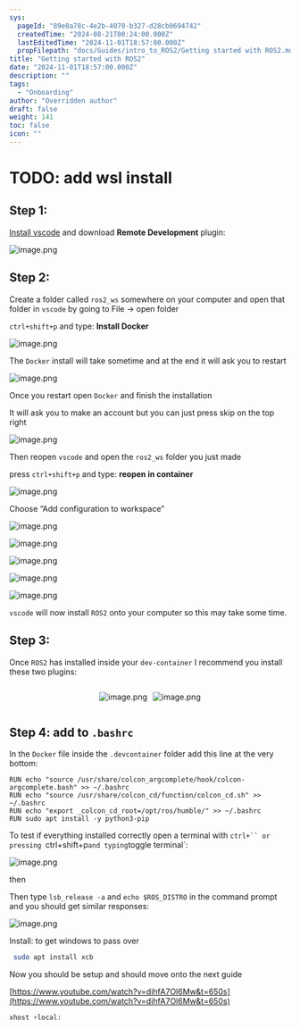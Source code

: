```yaml
---
sys:
  pageId: "89e0a78c-4e2b-4070-b327-d28cb0694742"
  createdTime: "2024-08-21T00:24:00.000Z"
  lastEditedTime: "2024-11-01T18:57:00.000Z"
  propFilepath: "docs/Guides/intro_to_ROS2/Getting started with ROS2.md"
title: "Getting started with ROS2"
date: "2024-11-01T18:57:00.000Z"
description: ""
tags:
  - "Onboarding"
author: "Overridden author"
draft: false
weight: 141
toc: false
icon: ""
---
```


# TODO: add wsl install

## Step 1:

[Install vscode](https://code.visualstudio.com/download) and download **Remote Development** plugin:

![image.png](https://prod-files-secure.s3.us-west-2.amazonaws.com/d518164a-d88e-44d1-a4ee-3adb3bd8bce0/efb52993-1881-4a40-b95e-6f020334f022/image.png?X-Amz-Algorithm=AWS4-HMAC-SHA256&X-Amz-Content-Sha256=UNSIGNED-PAYLOAD&X-Amz-Credential=ASIAZI2LB466RT6HJ6HL%2F20250314%2Fus-west-2%2Fs3%2Faws4_request&X-Amz-Date=20250314T003723Z&X-Amz-Expires=3600&X-Amz-Security-Token=IQoJb3JpZ2luX2VjEJn%2F%2F%2F%2F%2F%2F%2F%2F%2F%2FwEaCXVzLXdlc3QtMiJGMEQCIGS8sINvm%2BC%2FPbWlr9JvvIfDIsR8v4FQdhzvFyaBj6%2BkAiAgi9sb6r%2BIaptVAwtzOe7YWwIExpnpyTv9SC2JCqx0kyqIBAji%2F%2F%2F%2F%2F%2F%2F%2F%2F%2F8BEAAaDDYzNzQyMzE4MzgwNSIMDFZ7CDzH6WpfnEY0KtwDPRKNpJ%2FPjlQg%2FA%2FOLSLIwcR00YuTO15G5xE9YaQH0eZcyT%2BADVfVA%2Bb%2FFHjpm516i0nHNWTLXkGTAB7fWvWpImsJ7hz4DouAc8wzU3Nj5EDQfSD1Kgt97g6LbG7aye1R4x5RjnPSGyHMf%2F4BAwzyuMQWtGaiVOyuBrK05vAg%2FdQIpXHPyXg9SUWRyPIaVOiikuvqLsKq2ArKeSGleIVKkhc32KeBQO9KJopezfoGwEQs%2FfnRMsBW1dq2kgLG8sGjrIWYLtMgatcMeeJTc74ybCVB14isp2KvetKn1vaw%2FDqxiZwoCBas%2FLF0N1X%2F15sk3C3FAShw%2F%2F0Zpp5JusxXyxQboh%2BangXgSTLjFQjVkJtuQOpjLGeYRSX2hceVaB2eUXl4zJzkIweRYDUxsmnpqbZiCHV7rGqCRfEpqT6OxvyFSRHamKQja8wiT%2FbBNny6qk3olkePDwPVskYz%2F3ZwfDzqEWPPlXeoGWNwgnWx5kllV4lEneHeADiVAQQ1zSu1bXaOszD9tJvVG5%2BCvTb0ntnhnCfxT1ElFW5ulMLeXRjKMuWPVvVh9SZLSjNv2OX6CeEwNq7qdJAMZnvpSLN8hWqNYA%2F9EHr19yeiEwzAJYcuc6hRi6nar7ZdH5IwpO7NvgY6pgEap1kS%2Bq0bSJs%2BoYxwpnqQoemDdjYd6bBayUB730nYn3s8%2BcFbfWYbBjv9odAHdVa6LvJP23rviPZyFje6TPzZJ8jDQbyfYRXO1eEathYNBuNwhLixs3ZU3G8PhISOGoBXaZ%2FtVxJMBAl4TL2WkKEfOnvBQ2%2Fxy%2FN%2FlyRkgC9A3h8PQRv%2FPsdpdmIjTRpwdLKN1VrxfRGql1b0aae5Wgzn5bpDbWn2&X-Amz-Signature=05693f834fc6378ea99e9443aa6c7139ea129aecc25a38a9679d52a1b5acf49f&X-Amz-SignedHeaders=host&x-id=GetObject)

## Step 2:

Create a folder called `ros2_ws` somewhere on your computer and open that folder in `vscode` by going to File → open folder 

`ctrl+shift+p` and type: **Install Docker**

![image.png](https://prod-files-secure.s3.us-west-2.amazonaws.com/d518164a-d88e-44d1-a4ee-3adb3bd8bce0/2269dc0e-1cd5-47ff-bceb-c04ad9b2eab0/image.png?X-Amz-Algorithm=AWS4-HMAC-SHA256&X-Amz-Content-Sha256=UNSIGNED-PAYLOAD&X-Amz-Credential=ASIAZI2LB466RT6HJ6HL%2F20250314%2Fus-west-2%2Fs3%2Faws4_request&X-Amz-Date=20250314T003722Z&X-Amz-Expires=3600&X-Amz-Security-Token=IQoJb3JpZ2luX2VjEJn%2F%2F%2F%2F%2F%2F%2F%2F%2F%2FwEaCXVzLXdlc3QtMiJGMEQCIGS8sINvm%2BC%2FPbWlr9JvvIfDIsR8v4FQdhzvFyaBj6%2BkAiAgi9sb6r%2BIaptVAwtzOe7YWwIExpnpyTv9SC2JCqx0kyqIBAji%2F%2F%2F%2F%2F%2F%2F%2F%2F%2F8BEAAaDDYzNzQyMzE4MzgwNSIMDFZ7CDzH6WpfnEY0KtwDPRKNpJ%2FPjlQg%2FA%2FOLSLIwcR00YuTO15G5xE9YaQH0eZcyT%2BADVfVA%2Bb%2FFHjpm516i0nHNWTLXkGTAB7fWvWpImsJ7hz4DouAc8wzU3Nj5EDQfSD1Kgt97g6LbG7aye1R4x5RjnPSGyHMf%2F4BAwzyuMQWtGaiVOyuBrK05vAg%2FdQIpXHPyXg9SUWRyPIaVOiikuvqLsKq2ArKeSGleIVKkhc32KeBQO9KJopezfoGwEQs%2FfnRMsBW1dq2kgLG8sGjrIWYLtMgatcMeeJTc74ybCVB14isp2KvetKn1vaw%2FDqxiZwoCBas%2FLF0N1X%2F15sk3C3FAShw%2F%2F0Zpp5JusxXyxQboh%2BangXgSTLjFQjVkJtuQOpjLGeYRSX2hceVaB2eUXl4zJzkIweRYDUxsmnpqbZiCHV7rGqCRfEpqT6OxvyFSRHamKQja8wiT%2FbBNny6qk3olkePDwPVskYz%2F3ZwfDzqEWPPlXeoGWNwgnWx5kllV4lEneHeADiVAQQ1zSu1bXaOszD9tJvVG5%2BCvTb0ntnhnCfxT1ElFW5ulMLeXRjKMuWPVvVh9SZLSjNv2OX6CeEwNq7qdJAMZnvpSLN8hWqNYA%2F9EHr19yeiEwzAJYcuc6hRi6nar7ZdH5IwpO7NvgY6pgEap1kS%2Bq0bSJs%2BoYxwpnqQoemDdjYd6bBayUB730nYn3s8%2BcFbfWYbBjv9odAHdVa6LvJP23rviPZyFje6TPzZJ8jDQbyfYRXO1eEathYNBuNwhLixs3ZU3G8PhISOGoBXaZ%2FtVxJMBAl4TL2WkKEfOnvBQ2%2Fxy%2FN%2FlyRkgC9A3h8PQRv%2FPsdpdmIjTRpwdLKN1VrxfRGql1b0aae5Wgzn5bpDbWn2&X-Amz-Signature=36b4e57b68db2c908a6a1c3255a79e2f035f532d953625877aba4af5ddf76d8c&X-Amz-SignedHeaders=host&x-id=GetObject)

The `Docker` install will take sometime and at the end it will ask you to restart

![image.png](https://prod-files-secure.s3.us-west-2.amazonaws.com/d518164a-d88e-44d1-a4ee-3adb3bd8bce0/ed233f78-be33-4b1f-b89c-9c346c0e961e/image.png?X-Amz-Algorithm=AWS4-HMAC-SHA256&X-Amz-Content-Sha256=UNSIGNED-PAYLOAD&X-Amz-Credential=ASIAZI2LB466RT6HJ6HL%2F20250314%2Fus-west-2%2Fs3%2Faws4_request&X-Amz-Date=20250314T003722Z&X-Amz-Expires=3600&X-Amz-Security-Token=IQoJb3JpZ2luX2VjEJn%2F%2F%2F%2F%2F%2F%2F%2F%2F%2FwEaCXVzLXdlc3QtMiJGMEQCIGS8sINvm%2BC%2FPbWlr9JvvIfDIsR8v4FQdhzvFyaBj6%2BkAiAgi9sb6r%2BIaptVAwtzOe7YWwIExpnpyTv9SC2JCqx0kyqIBAji%2F%2F%2F%2F%2F%2F%2F%2F%2F%2F8BEAAaDDYzNzQyMzE4MzgwNSIMDFZ7CDzH6WpfnEY0KtwDPRKNpJ%2FPjlQg%2FA%2FOLSLIwcR00YuTO15G5xE9YaQH0eZcyT%2BADVfVA%2Bb%2FFHjpm516i0nHNWTLXkGTAB7fWvWpImsJ7hz4DouAc8wzU3Nj5EDQfSD1Kgt97g6LbG7aye1R4x5RjnPSGyHMf%2F4BAwzyuMQWtGaiVOyuBrK05vAg%2FdQIpXHPyXg9SUWRyPIaVOiikuvqLsKq2ArKeSGleIVKkhc32KeBQO9KJopezfoGwEQs%2FfnRMsBW1dq2kgLG8sGjrIWYLtMgatcMeeJTc74ybCVB14isp2KvetKn1vaw%2FDqxiZwoCBas%2FLF0N1X%2F15sk3C3FAShw%2F%2F0Zpp5JusxXyxQboh%2BangXgSTLjFQjVkJtuQOpjLGeYRSX2hceVaB2eUXl4zJzkIweRYDUxsmnpqbZiCHV7rGqCRfEpqT6OxvyFSRHamKQja8wiT%2FbBNny6qk3olkePDwPVskYz%2F3ZwfDzqEWPPlXeoGWNwgnWx5kllV4lEneHeADiVAQQ1zSu1bXaOszD9tJvVG5%2BCvTb0ntnhnCfxT1ElFW5ulMLeXRjKMuWPVvVh9SZLSjNv2OX6CeEwNq7qdJAMZnvpSLN8hWqNYA%2F9EHr19yeiEwzAJYcuc6hRi6nar7ZdH5IwpO7NvgY6pgEap1kS%2Bq0bSJs%2BoYxwpnqQoemDdjYd6bBayUB730nYn3s8%2BcFbfWYbBjv9odAHdVa6LvJP23rviPZyFje6TPzZJ8jDQbyfYRXO1eEathYNBuNwhLixs3ZU3G8PhISOGoBXaZ%2FtVxJMBAl4TL2WkKEfOnvBQ2%2Fxy%2FN%2FlyRkgC9A3h8PQRv%2FPsdpdmIjTRpwdLKN1VrxfRGql1b0aae5Wgzn5bpDbWn2&X-Amz-Signature=7ccd68d76a03d727bc58f8251f7be6801424101cfe9473f161f7118a9f9bfd3c&X-Amz-SignedHeaders=host&x-id=GetObject)

Once you restart open `Docker` and finish the installation

It will ask you to make an account but you can just press skip on the top right

![image.png](https://prod-files-secure.s3.us-west-2.amazonaws.com/d518164a-d88e-44d1-a4ee-3adb3bd8bce0/21010ad9-1659-4fd9-9f59-9932a09b2a3d/image.png?X-Amz-Algorithm=AWS4-HMAC-SHA256&X-Amz-Content-Sha256=UNSIGNED-PAYLOAD&X-Amz-Credential=ASIAZI2LB466RT6HJ6HL%2F20250314%2Fus-west-2%2Fs3%2Faws4_request&X-Amz-Date=20250314T003722Z&X-Amz-Expires=3600&X-Amz-Security-Token=IQoJb3JpZ2luX2VjEJn%2F%2F%2F%2F%2F%2F%2F%2F%2F%2FwEaCXVzLXdlc3QtMiJGMEQCIGS8sINvm%2BC%2FPbWlr9JvvIfDIsR8v4FQdhzvFyaBj6%2BkAiAgi9sb6r%2BIaptVAwtzOe7YWwIExpnpyTv9SC2JCqx0kyqIBAji%2F%2F%2F%2F%2F%2F%2F%2F%2F%2F8BEAAaDDYzNzQyMzE4MzgwNSIMDFZ7CDzH6WpfnEY0KtwDPRKNpJ%2FPjlQg%2FA%2FOLSLIwcR00YuTO15G5xE9YaQH0eZcyT%2BADVfVA%2Bb%2FFHjpm516i0nHNWTLXkGTAB7fWvWpImsJ7hz4DouAc8wzU3Nj5EDQfSD1Kgt97g6LbG7aye1R4x5RjnPSGyHMf%2F4BAwzyuMQWtGaiVOyuBrK05vAg%2FdQIpXHPyXg9SUWRyPIaVOiikuvqLsKq2ArKeSGleIVKkhc32KeBQO9KJopezfoGwEQs%2FfnRMsBW1dq2kgLG8sGjrIWYLtMgatcMeeJTc74ybCVB14isp2KvetKn1vaw%2FDqxiZwoCBas%2FLF0N1X%2F15sk3C3FAShw%2F%2F0Zpp5JusxXyxQboh%2BangXgSTLjFQjVkJtuQOpjLGeYRSX2hceVaB2eUXl4zJzkIweRYDUxsmnpqbZiCHV7rGqCRfEpqT6OxvyFSRHamKQja8wiT%2FbBNny6qk3olkePDwPVskYz%2F3ZwfDzqEWPPlXeoGWNwgnWx5kllV4lEneHeADiVAQQ1zSu1bXaOszD9tJvVG5%2BCvTb0ntnhnCfxT1ElFW5ulMLeXRjKMuWPVvVh9SZLSjNv2OX6CeEwNq7qdJAMZnvpSLN8hWqNYA%2F9EHr19yeiEwzAJYcuc6hRi6nar7ZdH5IwpO7NvgY6pgEap1kS%2Bq0bSJs%2BoYxwpnqQoemDdjYd6bBayUB730nYn3s8%2BcFbfWYbBjv9odAHdVa6LvJP23rviPZyFje6TPzZJ8jDQbyfYRXO1eEathYNBuNwhLixs3ZU3G8PhISOGoBXaZ%2FtVxJMBAl4TL2WkKEfOnvBQ2%2Fxy%2FN%2FlyRkgC9A3h8PQRv%2FPsdpdmIjTRpwdLKN1VrxfRGql1b0aae5Wgzn5bpDbWn2&X-Amz-Signature=ec5e2131a00b710dd5f97e04a58b05af1bddd1ccccb176015da10fde05db9361&X-Amz-SignedHeaders=host&x-id=GetObject)

Then reopen `vscode` and open the `ros2_ws` folder you just made

press `ctrl+shift+p` and type: **reopen in container**

![image.png](https://prod-files-secure.s3.us-west-2.amazonaws.com/d518164a-d88e-44d1-a4ee-3adb3bd8bce0/4e93b8c2-41ad-488c-8095-c74205196118/image.png?X-Amz-Algorithm=AWS4-HMAC-SHA256&X-Amz-Content-Sha256=UNSIGNED-PAYLOAD&X-Amz-Credential=ASIAZI2LB466RT6HJ6HL%2F20250314%2Fus-west-2%2Fs3%2Faws4_request&X-Amz-Date=20250314T003722Z&X-Amz-Expires=3600&X-Amz-Security-Token=IQoJb3JpZ2luX2VjEJn%2F%2F%2F%2F%2F%2F%2F%2F%2F%2FwEaCXVzLXdlc3QtMiJGMEQCIGS8sINvm%2BC%2FPbWlr9JvvIfDIsR8v4FQdhzvFyaBj6%2BkAiAgi9sb6r%2BIaptVAwtzOe7YWwIExpnpyTv9SC2JCqx0kyqIBAji%2F%2F%2F%2F%2F%2F%2F%2F%2F%2F8BEAAaDDYzNzQyMzE4MzgwNSIMDFZ7CDzH6WpfnEY0KtwDPRKNpJ%2FPjlQg%2FA%2FOLSLIwcR00YuTO15G5xE9YaQH0eZcyT%2BADVfVA%2Bb%2FFHjpm516i0nHNWTLXkGTAB7fWvWpImsJ7hz4DouAc8wzU3Nj5EDQfSD1Kgt97g6LbG7aye1R4x5RjnPSGyHMf%2F4BAwzyuMQWtGaiVOyuBrK05vAg%2FdQIpXHPyXg9SUWRyPIaVOiikuvqLsKq2ArKeSGleIVKkhc32KeBQO9KJopezfoGwEQs%2FfnRMsBW1dq2kgLG8sGjrIWYLtMgatcMeeJTc74ybCVB14isp2KvetKn1vaw%2FDqxiZwoCBas%2FLF0N1X%2F15sk3C3FAShw%2F%2F0Zpp5JusxXyxQboh%2BangXgSTLjFQjVkJtuQOpjLGeYRSX2hceVaB2eUXl4zJzkIweRYDUxsmnpqbZiCHV7rGqCRfEpqT6OxvyFSRHamKQja8wiT%2FbBNny6qk3olkePDwPVskYz%2F3ZwfDzqEWPPlXeoGWNwgnWx5kllV4lEneHeADiVAQQ1zSu1bXaOszD9tJvVG5%2BCvTb0ntnhnCfxT1ElFW5ulMLeXRjKMuWPVvVh9SZLSjNv2OX6CeEwNq7qdJAMZnvpSLN8hWqNYA%2F9EHr19yeiEwzAJYcuc6hRi6nar7ZdH5IwpO7NvgY6pgEap1kS%2Bq0bSJs%2BoYxwpnqQoemDdjYd6bBayUB730nYn3s8%2BcFbfWYbBjv9odAHdVa6LvJP23rviPZyFje6TPzZJ8jDQbyfYRXO1eEathYNBuNwhLixs3ZU3G8PhISOGoBXaZ%2FtVxJMBAl4TL2WkKEfOnvBQ2%2Fxy%2FN%2FlyRkgC9A3h8PQRv%2FPsdpdmIjTRpwdLKN1VrxfRGql1b0aae5Wgzn5bpDbWn2&X-Amz-Signature=248ae399e29b401a14323c0aa4aafabe1e20946a7c0399ae08784d9cca120fac&X-Amz-SignedHeaders=host&x-id=GetObject)

Choose “Add configuration to workspace”

![image.png](https://prod-files-secure.s3.us-west-2.amazonaws.com/d518164a-d88e-44d1-a4ee-3adb3bd8bce0/9560b282-5060-4989-ba37-97e7b2c22476/image.png?X-Amz-Algorithm=AWS4-HMAC-SHA256&X-Amz-Content-Sha256=UNSIGNED-PAYLOAD&X-Amz-Credential=ASIAZI2LB466RT6HJ6HL%2F20250314%2Fus-west-2%2Fs3%2Faws4_request&X-Amz-Date=20250314T003722Z&X-Amz-Expires=3600&X-Amz-Security-Token=IQoJb3JpZ2luX2VjEJn%2F%2F%2F%2F%2F%2F%2F%2F%2F%2FwEaCXVzLXdlc3QtMiJGMEQCIGS8sINvm%2BC%2FPbWlr9JvvIfDIsR8v4FQdhzvFyaBj6%2BkAiAgi9sb6r%2BIaptVAwtzOe7YWwIExpnpyTv9SC2JCqx0kyqIBAji%2F%2F%2F%2F%2F%2F%2F%2F%2F%2F8BEAAaDDYzNzQyMzE4MzgwNSIMDFZ7CDzH6WpfnEY0KtwDPRKNpJ%2FPjlQg%2FA%2FOLSLIwcR00YuTO15G5xE9YaQH0eZcyT%2BADVfVA%2Bb%2FFHjpm516i0nHNWTLXkGTAB7fWvWpImsJ7hz4DouAc8wzU3Nj5EDQfSD1Kgt97g6LbG7aye1R4x5RjnPSGyHMf%2F4BAwzyuMQWtGaiVOyuBrK05vAg%2FdQIpXHPyXg9SUWRyPIaVOiikuvqLsKq2ArKeSGleIVKkhc32KeBQO9KJopezfoGwEQs%2FfnRMsBW1dq2kgLG8sGjrIWYLtMgatcMeeJTc74ybCVB14isp2KvetKn1vaw%2FDqxiZwoCBas%2FLF0N1X%2F15sk3C3FAShw%2F%2F0Zpp5JusxXyxQboh%2BangXgSTLjFQjVkJtuQOpjLGeYRSX2hceVaB2eUXl4zJzkIweRYDUxsmnpqbZiCHV7rGqCRfEpqT6OxvyFSRHamKQja8wiT%2FbBNny6qk3olkePDwPVskYz%2F3ZwfDzqEWPPlXeoGWNwgnWx5kllV4lEneHeADiVAQQ1zSu1bXaOszD9tJvVG5%2BCvTb0ntnhnCfxT1ElFW5ulMLeXRjKMuWPVvVh9SZLSjNv2OX6CeEwNq7qdJAMZnvpSLN8hWqNYA%2F9EHr19yeiEwzAJYcuc6hRi6nar7ZdH5IwpO7NvgY6pgEap1kS%2Bq0bSJs%2BoYxwpnqQoemDdjYd6bBayUB730nYn3s8%2BcFbfWYbBjv9odAHdVa6LvJP23rviPZyFje6TPzZJ8jDQbyfYRXO1eEathYNBuNwhLixs3ZU3G8PhISOGoBXaZ%2FtVxJMBAl4TL2WkKEfOnvBQ2%2Fxy%2FN%2FlyRkgC9A3h8PQRv%2FPsdpdmIjTRpwdLKN1VrxfRGql1b0aae5Wgzn5bpDbWn2&X-Amz-Signature=43aadad42ada51a2d2d6739988d1c71e8b53eb7373812bdf7875f343b69d4b2a&X-Amz-SignedHeaders=host&x-id=GetObject)

![image.png](https://prod-files-secure.s3.us-west-2.amazonaws.com/d518164a-d88e-44d1-a4ee-3adb3bd8bce0/2ee63f81-886b-48e8-a553-dc6e5eac99e4/image.png?X-Amz-Algorithm=AWS4-HMAC-SHA256&X-Amz-Content-Sha256=UNSIGNED-PAYLOAD&X-Amz-Credential=ASIAZI2LB466RT6HJ6HL%2F20250314%2Fus-west-2%2Fs3%2Faws4_request&X-Amz-Date=20250314T003723Z&X-Amz-Expires=3600&X-Amz-Security-Token=IQoJb3JpZ2luX2VjEJn%2F%2F%2F%2F%2F%2F%2F%2F%2F%2FwEaCXVzLXdlc3QtMiJGMEQCIGS8sINvm%2BC%2FPbWlr9JvvIfDIsR8v4FQdhzvFyaBj6%2BkAiAgi9sb6r%2BIaptVAwtzOe7YWwIExpnpyTv9SC2JCqx0kyqIBAji%2F%2F%2F%2F%2F%2F%2F%2F%2F%2F8BEAAaDDYzNzQyMzE4MzgwNSIMDFZ7CDzH6WpfnEY0KtwDPRKNpJ%2FPjlQg%2FA%2FOLSLIwcR00YuTO15G5xE9YaQH0eZcyT%2BADVfVA%2Bb%2FFHjpm516i0nHNWTLXkGTAB7fWvWpImsJ7hz4DouAc8wzU3Nj5EDQfSD1Kgt97g6LbG7aye1R4x5RjnPSGyHMf%2F4BAwzyuMQWtGaiVOyuBrK05vAg%2FdQIpXHPyXg9SUWRyPIaVOiikuvqLsKq2ArKeSGleIVKkhc32KeBQO9KJopezfoGwEQs%2FfnRMsBW1dq2kgLG8sGjrIWYLtMgatcMeeJTc74ybCVB14isp2KvetKn1vaw%2FDqxiZwoCBas%2FLF0N1X%2F15sk3C3FAShw%2F%2F0Zpp5JusxXyxQboh%2BangXgSTLjFQjVkJtuQOpjLGeYRSX2hceVaB2eUXl4zJzkIweRYDUxsmnpqbZiCHV7rGqCRfEpqT6OxvyFSRHamKQja8wiT%2FbBNny6qk3olkePDwPVskYz%2F3ZwfDzqEWPPlXeoGWNwgnWx5kllV4lEneHeADiVAQQ1zSu1bXaOszD9tJvVG5%2BCvTb0ntnhnCfxT1ElFW5ulMLeXRjKMuWPVvVh9SZLSjNv2OX6CeEwNq7qdJAMZnvpSLN8hWqNYA%2F9EHr19yeiEwzAJYcuc6hRi6nar7ZdH5IwpO7NvgY6pgEap1kS%2Bq0bSJs%2BoYxwpnqQoemDdjYd6bBayUB730nYn3s8%2BcFbfWYbBjv9odAHdVa6LvJP23rviPZyFje6TPzZJ8jDQbyfYRXO1eEathYNBuNwhLixs3ZU3G8PhISOGoBXaZ%2FtVxJMBAl4TL2WkKEfOnvBQ2%2Fxy%2FN%2FlyRkgC9A3h8PQRv%2FPsdpdmIjTRpwdLKN1VrxfRGql1b0aae5Wgzn5bpDbWn2&X-Amz-Signature=e7b135701b849c2f56b7de03bad2dfef78fd3bca542d12eee065f1d2f8df757f&X-Amz-SignedHeaders=host&x-id=GetObject)

![image.png](https://prod-files-secure.s3.us-west-2.amazonaws.com/d518164a-d88e-44d1-a4ee-3adb3bd8bce0/ae1580b2-b048-407e-aed9-b584224a7a04/image.png?X-Amz-Algorithm=AWS4-HMAC-SHA256&X-Amz-Content-Sha256=UNSIGNED-PAYLOAD&X-Amz-Credential=ASIAZI2LB466RT6HJ6HL%2F20250314%2Fus-west-2%2Fs3%2Faws4_request&X-Amz-Date=20250314T003722Z&X-Amz-Expires=3600&X-Amz-Security-Token=IQoJb3JpZ2luX2VjEJn%2F%2F%2F%2F%2F%2F%2F%2F%2F%2FwEaCXVzLXdlc3QtMiJGMEQCIGS8sINvm%2BC%2FPbWlr9JvvIfDIsR8v4FQdhzvFyaBj6%2BkAiAgi9sb6r%2BIaptVAwtzOe7YWwIExpnpyTv9SC2JCqx0kyqIBAji%2F%2F%2F%2F%2F%2F%2F%2F%2F%2F8BEAAaDDYzNzQyMzE4MzgwNSIMDFZ7CDzH6WpfnEY0KtwDPRKNpJ%2FPjlQg%2FA%2FOLSLIwcR00YuTO15G5xE9YaQH0eZcyT%2BADVfVA%2Bb%2FFHjpm516i0nHNWTLXkGTAB7fWvWpImsJ7hz4DouAc8wzU3Nj5EDQfSD1Kgt97g6LbG7aye1R4x5RjnPSGyHMf%2F4BAwzyuMQWtGaiVOyuBrK05vAg%2FdQIpXHPyXg9SUWRyPIaVOiikuvqLsKq2ArKeSGleIVKkhc32KeBQO9KJopezfoGwEQs%2FfnRMsBW1dq2kgLG8sGjrIWYLtMgatcMeeJTc74ybCVB14isp2KvetKn1vaw%2FDqxiZwoCBas%2FLF0N1X%2F15sk3C3FAShw%2F%2F0Zpp5JusxXyxQboh%2BangXgSTLjFQjVkJtuQOpjLGeYRSX2hceVaB2eUXl4zJzkIweRYDUxsmnpqbZiCHV7rGqCRfEpqT6OxvyFSRHamKQja8wiT%2FbBNny6qk3olkePDwPVskYz%2F3ZwfDzqEWPPlXeoGWNwgnWx5kllV4lEneHeADiVAQQ1zSu1bXaOszD9tJvVG5%2BCvTb0ntnhnCfxT1ElFW5ulMLeXRjKMuWPVvVh9SZLSjNv2OX6CeEwNq7qdJAMZnvpSLN8hWqNYA%2F9EHr19yeiEwzAJYcuc6hRi6nar7ZdH5IwpO7NvgY6pgEap1kS%2Bq0bSJs%2BoYxwpnqQoemDdjYd6bBayUB730nYn3s8%2BcFbfWYbBjv9odAHdVa6LvJP23rviPZyFje6TPzZJ8jDQbyfYRXO1eEathYNBuNwhLixs3ZU3G8PhISOGoBXaZ%2FtVxJMBAl4TL2WkKEfOnvBQ2%2Fxy%2FN%2FlyRkgC9A3h8PQRv%2FPsdpdmIjTRpwdLKN1VrxfRGql1b0aae5Wgzn5bpDbWn2&X-Amz-Signature=25c69e1328a084feb8df937da6f6b2270e86b84c6636f8a5e7cf1d0a78e9bf08&X-Amz-SignedHeaders=host&x-id=GetObject)

![image.png](https://prod-files-secure.s3.us-west-2.amazonaws.com/d518164a-d88e-44d1-a4ee-3adb3bd8bce0/53255b28-f75e-430f-b9e3-c0ac8577e42b/image.png?X-Amz-Algorithm=AWS4-HMAC-SHA256&X-Amz-Content-Sha256=UNSIGNED-PAYLOAD&X-Amz-Credential=ASIAZI2LB466RT6HJ6HL%2F20250314%2Fus-west-2%2Fs3%2Faws4_request&X-Amz-Date=20250314T003722Z&X-Amz-Expires=3600&X-Amz-Security-Token=IQoJb3JpZ2luX2VjEJn%2F%2F%2F%2F%2F%2F%2F%2F%2F%2FwEaCXVzLXdlc3QtMiJGMEQCIGS8sINvm%2BC%2FPbWlr9JvvIfDIsR8v4FQdhzvFyaBj6%2BkAiAgi9sb6r%2BIaptVAwtzOe7YWwIExpnpyTv9SC2JCqx0kyqIBAji%2F%2F%2F%2F%2F%2F%2F%2F%2F%2F8BEAAaDDYzNzQyMzE4MzgwNSIMDFZ7CDzH6WpfnEY0KtwDPRKNpJ%2FPjlQg%2FA%2FOLSLIwcR00YuTO15G5xE9YaQH0eZcyT%2BADVfVA%2Bb%2FFHjpm516i0nHNWTLXkGTAB7fWvWpImsJ7hz4DouAc8wzU3Nj5EDQfSD1Kgt97g6LbG7aye1R4x5RjnPSGyHMf%2F4BAwzyuMQWtGaiVOyuBrK05vAg%2FdQIpXHPyXg9SUWRyPIaVOiikuvqLsKq2ArKeSGleIVKkhc32KeBQO9KJopezfoGwEQs%2FfnRMsBW1dq2kgLG8sGjrIWYLtMgatcMeeJTc74ybCVB14isp2KvetKn1vaw%2FDqxiZwoCBas%2FLF0N1X%2F15sk3C3FAShw%2F%2F0Zpp5JusxXyxQboh%2BangXgSTLjFQjVkJtuQOpjLGeYRSX2hceVaB2eUXl4zJzkIweRYDUxsmnpqbZiCHV7rGqCRfEpqT6OxvyFSRHamKQja8wiT%2FbBNny6qk3olkePDwPVskYz%2F3ZwfDzqEWPPlXeoGWNwgnWx5kllV4lEneHeADiVAQQ1zSu1bXaOszD9tJvVG5%2BCvTb0ntnhnCfxT1ElFW5ulMLeXRjKMuWPVvVh9SZLSjNv2OX6CeEwNq7qdJAMZnvpSLN8hWqNYA%2F9EHr19yeiEwzAJYcuc6hRi6nar7ZdH5IwpO7NvgY6pgEap1kS%2Bq0bSJs%2BoYxwpnqQoemDdjYd6bBayUB730nYn3s8%2BcFbfWYbBjv9odAHdVa6LvJP23rviPZyFje6TPzZJ8jDQbyfYRXO1eEathYNBuNwhLixs3ZU3G8PhISOGoBXaZ%2FtVxJMBAl4TL2WkKEfOnvBQ2%2Fxy%2FN%2FlyRkgC9A3h8PQRv%2FPsdpdmIjTRpwdLKN1VrxfRGql1b0aae5Wgzn5bpDbWn2&X-Amz-Signature=a3a3671ae1fffdf5fa9a2fdcc2ce84bdd8fec4c9ca239ffe96c3ea2473b2f76b&X-Amz-SignedHeaders=host&x-id=GetObject)

![image.png](https://prod-files-secure.s3.us-west-2.amazonaws.com/d518164a-d88e-44d1-a4ee-3adb3bd8bce0/7c562767-5af9-4ffb-97d1-327bcdf4ee00/image.png?X-Amz-Algorithm=AWS4-HMAC-SHA256&X-Amz-Content-Sha256=UNSIGNED-PAYLOAD&X-Amz-Credential=ASIAZI2LB466RT6HJ6HL%2F20250314%2Fus-west-2%2Fs3%2Faws4_request&X-Amz-Date=20250314T003722Z&X-Amz-Expires=3600&X-Amz-Security-Token=IQoJb3JpZ2luX2VjEJn%2F%2F%2F%2F%2F%2F%2F%2F%2F%2FwEaCXVzLXdlc3QtMiJGMEQCIGS8sINvm%2BC%2FPbWlr9JvvIfDIsR8v4FQdhzvFyaBj6%2BkAiAgi9sb6r%2BIaptVAwtzOe7YWwIExpnpyTv9SC2JCqx0kyqIBAji%2F%2F%2F%2F%2F%2F%2F%2F%2F%2F8BEAAaDDYzNzQyMzE4MzgwNSIMDFZ7CDzH6WpfnEY0KtwDPRKNpJ%2FPjlQg%2FA%2FOLSLIwcR00YuTO15G5xE9YaQH0eZcyT%2BADVfVA%2Bb%2FFHjpm516i0nHNWTLXkGTAB7fWvWpImsJ7hz4DouAc8wzU3Nj5EDQfSD1Kgt97g6LbG7aye1R4x5RjnPSGyHMf%2F4BAwzyuMQWtGaiVOyuBrK05vAg%2FdQIpXHPyXg9SUWRyPIaVOiikuvqLsKq2ArKeSGleIVKkhc32KeBQO9KJopezfoGwEQs%2FfnRMsBW1dq2kgLG8sGjrIWYLtMgatcMeeJTc74ybCVB14isp2KvetKn1vaw%2FDqxiZwoCBas%2FLF0N1X%2F15sk3C3FAShw%2F%2F0Zpp5JusxXyxQboh%2BangXgSTLjFQjVkJtuQOpjLGeYRSX2hceVaB2eUXl4zJzkIweRYDUxsmnpqbZiCHV7rGqCRfEpqT6OxvyFSRHamKQja8wiT%2FbBNny6qk3olkePDwPVskYz%2F3ZwfDzqEWPPlXeoGWNwgnWx5kllV4lEneHeADiVAQQ1zSu1bXaOszD9tJvVG5%2BCvTb0ntnhnCfxT1ElFW5ulMLeXRjKMuWPVvVh9SZLSjNv2OX6CeEwNq7qdJAMZnvpSLN8hWqNYA%2F9EHr19yeiEwzAJYcuc6hRi6nar7ZdH5IwpO7NvgY6pgEap1kS%2Bq0bSJs%2BoYxwpnqQoemDdjYd6bBayUB730nYn3s8%2BcFbfWYbBjv9odAHdVa6LvJP23rviPZyFje6TPzZJ8jDQbyfYRXO1eEathYNBuNwhLixs3ZU3G8PhISOGoBXaZ%2FtVxJMBAl4TL2WkKEfOnvBQ2%2Fxy%2FN%2FlyRkgC9A3h8PQRv%2FPsdpdmIjTRpwdLKN1VrxfRGql1b0aae5Wgzn5bpDbWn2&X-Amz-Signature=6a60ff71e8033d42bd3c9740207d093511b9eb79e557d4661e7c86db94a8e49c&X-Amz-SignedHeaders=host&x-id=GetObject)

`vscode` will now install `ROS2` onto your computer so this may take some time.

## Step 3:

Once `ROS2` has installed inside your `dev-container` I recommend you install these two plugins:

<div style="display: flex;flex-direction: row; column-gap:10px; max-width: 630px;justify-content: center;">
<div>

![image.png](https://prod-files-secure.s3.us-west-2.amazonaws.com/d518164a-d88e-44d1-a4ee-3adb3bd8bce0/3fc3d550-5a54-4ba1-ba6b-faa01cdb7369/image.png?X-Amz-Algorithm=AWS4-HMAC-SHA256&X-Amz-Content-Sha256=UNSIGNED-PAYLOAD&X-Amz-Credential=ASIAZI2LB466YXPH62LG%2F20250314%2Fus-west-2%2Fs3%2Faws4_request&X-Amz-Date=20250314T003731Z&X-Amz-Expires=3600&X-Amz-Security-Token=IQoJb3JpZ2luX2VjEJn%2F%2F%2F%2F%2F%2F%2F%2F%2F%2FwEaCXVzLXdlc3QtMiJHMEUCIBSn44Y8kd3ZQ4VTt1QtadD1D%2Ft1fMY%2BY1YcYS6mlqqvAiEAy8Vp5HM9Kgw4F9t0BmYIym9D2WKiAtXNme%2BSjH7iFGsqiAQI4f%2F%2F%2F%2F%2F%2F%2F%2F%2F%2FARAAGgw2Mzc0MjMxODM4MDUiDFUrjkFu%2Fw7Cn3z1vircAzf9ose8e3pgchxc2bzSa4bucWGIqvPdXxeLQzMstk0zwnulARN%2FU8akthLURttKAxHMfI%2FU%2BiA4KWmu5Ffgfv%2BU4vmPlXzNMdUKsVOKk7JreT01KW82vfdMIk70KvZfINlq2%2F5zNzozoehUKRRtO3y%2FcB%2F6DYUr3l844irrTzSt4QtPKhQfCOM0fXB6Afvz9VarUuU2yvW4UhSfLFxpLxqpZQ1ujBuxlenq7uTHoxMS5%2Bd9tyuAUQZQbPhPiO9OYzQtLQFq6kW0OF5Gr0P7Kfpo8Frc2GPXgssvR5Tzsg4%2FgFLSdehgffavhKIzPUnrOTuVudzkGQmkCiAli7sF5UdH3NiTyprwiAk8fV7Y2660Giy23VWt%2F504KKMUE6F10rEx1YbSzgVWXCD56SV9s7BODp3moL0v%2BvayMkhp1RZzTcDAk7zOZ2T%2F9Nmwy9H%2FZM8Jufmh9uMZLWCyIIH3Vnto1v%2Fb0t3jlQsqzqxNVUv6FeTTppUWht%2F5%2FjGa5h1KlAM876RPV6ymdWtVpnDsxUXtp%2F9%2FpwO7pQDNaccV9BCC1mDby4qA5%2FREayaskkOZu%2Bb1zrhxqsoC84QCjdBXo3L%2BvrHgJmvl%2BWWlW7KM%2BOvdfV%2BmRRm5lRUTRAsiMNXuzb4GOqUBwMnewhwDHXgLRHdRdf%2BrjAOpF1FSlxka2WPapzipHlZErpGn8Vz2qDDhyaDD%2FznP1rrRQWeD%2FCNCUA6%2FjXIPaOkmKfLfpVFjMaxrZZpq5SjPD3NzP4SAYoba1q6XQezZeRvKbZagLHimXQ6B2EfLTjBnUNJtVnTI7tovTJ2SPr9Lj0Cm%2F8inbcxar8p%2F9EqVLApUlGr%2B9NIGNBmexSROJHjzxeUQ&X-Amz-Signature=a13d7b7fb80795967072d685d5aa10c81822e0b3dd63b196d80db8d495c6945e&X-Amz-SignedHeaders=host&x-id=GetObject)

</div>
<div>

![image.png](https://prod-files-secure.s3.us-west-2.amazonaws.com/d518164a-d88e-44d1-a4ee-3adb3bd8bce0/d994cc66-13c2-4093-a5a3-f84cf4601a82/image.png?X-Amz-Algorithm=AWS4-HMAC-SHA256&X-Amz-Content-Sha256=UNSIGNED-PAYLOAD&X-Amz-Credential=ASIAZI2LB466TVUHXORW%2F20250314%2Fus-west-2%2Fs3%2Faws4_request&X-Amz-Date=20250314T003731Z&X-Amz-Expires=3600&X-Amz-Security-Token=IQoJb3JpZ2luX2VjEJn%2F%2F%2F%2F%2F%2F%2F%2F%2F%2FwEaCXVzLXdlc3QtMiJHMEUCIQCIbBGwAuh%2FjSCojvyJxeYRMRD%2FRWgONby7ILwKMcL4NQIgU%2F1qCE6FGLrotQtQR18z3gR8UGxGx8i3oF8EihOABa8qiAQI4v%2F%2F%2F%2F%2F%2F%2F%2F%2F%2FARAAGgw2Mzc0MjMxODM4MDUiDN0GBo8Tuns5WBQ9ISrcA8OG9jE7QFRuPzIFy4BEOWRWCMtpmEdmltPRXgfvH3Iy3%2BeebD0QtBM%2BXPp41TDg10DILXsWPG0lJjeDqFiqE5ITu02TKqAtKjKyKiE5ZotQ6I31QTbl3n6Uc%2BmK6bgp1u1NMhldGoAgzuZHjtudD3NICsfaW1DahReOlqaeUV2PrxhDGZZiZlrXFo6GwbL2DJPKf%2F6QECQzDbD6XzfhY%2FOSwIL4VzIubfHCDyvg8VnzLap7hWhRaMn3Ub6s9AjdWz64MWaRDZWi3FC57JKPvRomENjtWsv3LHOuTw%2FO3wMcGuD4ZLtk6Ww4VZIwV6hChbg%2F5noX1ineMdFXJ5wj3X9DPVoolIAkVl0wad44M8IUEm7JzpuVTS9xLCo2fEk%2BKPTvekH5iY2T8K4I66%2FxLtLX3ZYW6644hlKam6WVCk6sACLOMx2XhUNfUjchV%2Fi6NV0ba%2BeIG8YgP5hdfypGKQ0qczM0fp8NLD2ontT5OFkoCWzzTvHv9taUCVtHG1jSIOLdfOkiR5mkMCU0ruUkGhBcg118mY2sDBal7K32vdLKKj1R1crfKWCl1ss%2FiUQJUSqNik0m4YxRj4p0fjmaJL%2BDBRxAvDIlCyZeCa2Uga%2F2XX3Jd%2FAhrPD9WYCVMOjvzb4GOqUBoZGENV9up0CI%2FFE0jimO31Ov%2FzI3%2FfLPhluUggLKOxPC5xyV7ycimj%2BON8iGlGUz3ASCUi1bS7v6frvzf315Ogyt0KlXAnRzhB4q7GolYe5f%2F%2B%2BOHpPcBmwJmxgmnXk5xxMCLFI0YKXSHVI1g4G4r87YdQM4X4mlDRgyZuLh6qCIwb%2FzJf7qf7fps9se1dLinPLve3QAPEMrCS39EBrbDlWdvRii&X-Amz-Signature=ea5a8ff932e93a5cf53159fe6abe781edc21a91cd196996dd08f15ab95e0ab18&X-Amz-SignedHeaders=host&x-id=GetObject)

</div>
</div>

## Step 4: add to `.bashrc`

In the `Docker` file inside the `.devcontainer` folder add this line at the very bottom: 

```docker
RUN echo "source /usr/share/colcon_argcomplete/hook/colcon-argcomplete.bash" >> ~/.bashrc
RUN echo "source /usr/share/colcon_cd/function/colcon_cd.sh" >> ~/.bashrc
RUN echo "export _colcon_cd_root=/opt/ros/humble/" >> ~/.bashrc
RUN sudo apt install -y python3-pip 
```

To test if everything installed correctly open a terminal with `ctrl+`` or pressing `ctrl+shift+p` and typing `toggle terminal`:

![image.png](https://prod-files-secure.s3.us-west-2.amazonaws.com/d518164a-d88e-44d1-a4ee-3adb3bd8bce0/6a4943d8-b04e-4c02-9a58-775f3384d1a5/image.png?X-Amz-Algorithm=AWS4-HMAC-SHA256&X-Amz-Content-Sha256=UNSIGNED-PAYLOAD&X-Amz-Credential=ASIAZI2LB466RT6HJ6HL%2F20250314%2Fus-west-2%2Fs3%2Faws4_request&X-Amz-Date=20250314T003722Z&X-Amz-Expires=3600&X-Amz-Security-Token=IQoJb3JpZ2luX2VjEJn%2F%2F%2F%2F%2F%2F%2F%2F%2F%2FwEaCXVzLXdlc3QtMiJGMEQCIGS8sINvm%2BC%2FPbWlr9JvvIfDIsR8v4FQdhzvFyaBj6%2BkAiAgi9sb6r%2BIaptVAwtzOe7YWwIExpnpyTv9SC2JCqx0kyqIBAji%2F%2F%2F%2F%2F%2F%2F%2F%2F%2F8BEAAaDDYzNzQyMzE4MzgwNSIMDFZ7CDzH6WpfnEY0KtwDPRKNpJ%2FPjlQg%2FA%2FOLSLIwcR00YuTO15G5xE9YaQH0eZcyT%2BADVfVA%2Bb%2FFHjpm516i0nHNWTLXkGTAB7fWvWpImsJ7hz4DouAc8wzU3Nj5EDQfSD1Kgt97g6LbG7aye1R4x5RjnPSGyHMf%2F4BAwzyuMQWtGaiVOyuBrK05vAg%2FdQIpXHPyXg9SUWRyPIaVOiikuvqLsKq2ArKeSGleIVKkhc32KeBQO9KJopezfoGwEQs%2FfnRMsBW1dq2kgLG8sGjrIWYLtMgatcMeeJTc74ybCVB14isp2KvetKn1vaw%2FDqxiZwoCBas%2FLF0N1X%2F15sk3C3FAShw%2F%2F0Zpp5JusxXyxQboh%2BangXgSTLjFQjVkJtuQOpjLGeYRSX2hceVaB2eUXl4zJzkIweRYDUxsmnpqbZiCHV7rGqCRfEpqT6OxvyFSRHamKQja8wiT%2FbBNny6qk3olkePDwPVskYz%2F3ZwfDzqEWPPlXeoGWNwgnWx5kllV4lEneHeADiVAQQ1zSu1bXaOszD9tJvVG5%2BCvTb0ntnhnCfxT1ElFW5ulMLeXRjKMuWPVvVh9SZLSjNv2OX6CeEwNq7qdJAMZnvpSLN8hWqNYA%2F9EHr19yeiEwzAJYcuc6hRi6nar7ZdH5IwpO7NvgY6pgEap1kS%2Bq0bSJs%2BoYxwpnqQoemDdjYd6bBayUB730nYn3s8%2BcFbfWYbBjv9odAHdVa6LvJP23rviPZyFje6TPzZJ8jDQbyfYRXO1eEathYNBuNwhLixs3ZU3G8PhISOGoBXaZ%2FtVxJMBAl4TL2WkKEfOnvBQ2%2Fxy%2FN%2FlyRkgC9A3h8PQRv%2FPsdpdmIjTRpwdLKN1VrxfRGql1b0aae5Wgzn5bpDbWn2&X-Amz-Signature=617169dff4e481726dc4b99e4ea3d05ebcf55f3dd11ab3f00320ba1d3d222560&X-Amz-SignedHeaders=host&x-id=GetObject)

then 

Then type `lsb_release -a` and `echo $ROS_DISTRO` in the command prompt and you should get similar responses:

![image.png](https://prod-files-secure.s3.us-west-2.amazonaws.com/d518164a-d88e-44d1-a4ee-3adb3bd8bce0/3e635dec-a805-4e85-8b9e-d000e5b71a4e/image.png?X-Amz-Algorithm=AWS4-HMAC-SHA256&X-Amz-Content-Sha256=UNSIGNED-PAYLOAD&X-Amz-Credential=ASIAZI2LB466RT6HJ6HL%2F20250314%2Fus-west-2%2Fs3%2Faws4_request&X-Amz-Date=20250314T003722Z&X-Amz-Expires=3600&X-Amz-Security-Token=IQoJb3JpZ2luX2VjEJn%2F%2F%2F%2F%2F%2F%2F%2F%2F%2FwEaCXVzLXdlc3QtMiJGMEQCIGS8sINvm%2BC%2FPbWlr9JvvIfDIsR8v4FQdhzvFyaBj6%2BkAiAgi9sb6r%2BIaptVAwtzOe7YWwIExpnpyTv9SC2JCqx0kyqIBAji%2F%2F%2F%2F%2F%2F%2F%2F%2F%2F8BEAAaDDYzNzQyMzE4MzgwNSIMDFZ7CDzH6WpfnEY0KtwDPRKNpJ%2FPjlQg%2FA%2FOLSLIwcR00YuTO15G5xE9YaQH0eZcyT%2BADVfVA%2Bb%2FFHjpm516i0nHNWTLXkGTAB7fWvWpImsJ7hz4DouAc8wzU3Nj5EDQfSD1Kgt97g6LbG7aye1R4x5RjnPSGyHMf%2F4BAwzyuMQWtGaiVOyuBrK05vAg%2FdQIpXHPyXg9SUWRyPIaVOiikuvqLsKq2ArKeSGleIVKkhc32KeBQO9KJopezfoGwEQs%2FfnRMsBW1dq2kgLG8sGjrIWYLtMgatcMeeJTc74ybCVB14isp2KvetKn1vaw%2FDqxiZwoCBas%2FLF0N1X%2F15sk3C3FAShw%2F%2F0Zpp5JusxXyxQboh%2BangXgSTLjFQjVkJtuQOpjLGeYRSX2hceVaB2eUXl4zJzkIweRYDUxsmnpqbZiCHV7rGqCRfEpqT6OxvyFSRHamKQja8wiT%2FbBNny6qk3olkePDwPVskYz%2F3ZwfDzqEWPPlXeoGWNwgnWx5kllV4lEneHeADiVAQQ1zSu1bXaOszD9tJvVG5%2BCvTb0ntnhnCfxT1ElFW5ulMLeXRjKMuWPVvVh9SZLSjNv2OX6CeEwNq7qdJAMZnvpSLN8hWqNYA%2F9EHr19yeiEwzAJYcuc6hRi6nar7ZdH5IwpO7NvgY6pgEap1kS%2Bq0bSJs%2BoYxwpnqQoemDdjYd6bBayUB730nYn3s8%2BcFbfWYbBjv9odAHdVa6LvJP23rviPZyFje6TPzZJ8jDQbyfYRXO1eEathYNBuNwhLixs3ZU3G8PhISOGoBXaZ%2FtVxJMBAl4TL2WkKEfOnvBQ2%2Fxy%2FN%2FlyRkgC9A3h8PQRv%2FPsdpdmIjTRpwdLKN1VrxfRGql1b0aae5Wgzn5bpDbWn2&X-Amz-Signature=afaa99f06a7c32709b750836dae4a39e7a0b830360b0b447139e75762462a753&X-Amz-SignedHeaders=host&x-id=GetObject)

Install:  to get windows to pass over

```bash
 sudo apt install xcb
```

Now you should be setup and should move onto the next guide 

[https://www.youtube.com/watch?v=dihfA7Ol6Mw&t=650s](https://www.youtube.com/watch?v=dihfA7Ol6Mw&t=650s)

```python
xhost +local:
```
